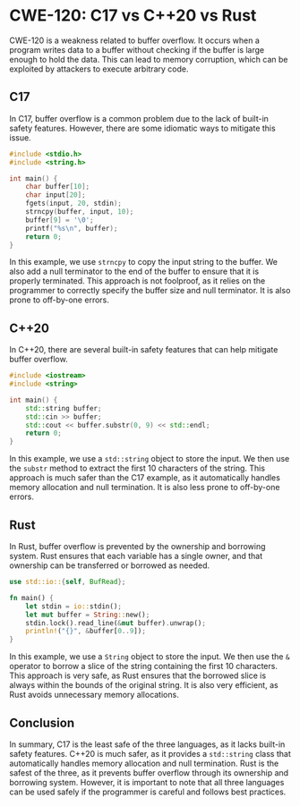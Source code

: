 # CWE-120: C17 vs C++20 vs Rust

CWE-120 is a weakness related to buffer overflow. It occurs when a program writes data to a buffer 
without checking if the buffer is large enough to hold the data. This can lead to memory 
corruption, which can be exploited by attackers to execute arbitrary code.

## C17

In C17, buffer overflow is a common problem due to the lack of built-in safety features. However, 
there are some idiomatic ways to mitigate this issue.

```c
#include <stdio.h>
#include <string.h>

int main() {
    char buffer[10];
    char input[20];
    fgets(input, 20, stdin);
    strncpy(buffer, input, 10);
    buffer[9] = '\0';
    printf("%s\n", buffer);
    return 0;
}
```

In this example, we use `strncpy` to copy the input string to the buffer. We also add a null 
terminator to the end of the buffer to ensure that it is properly terminated. This approach is not 
foolproof, as it relies on the programmer to correctly specify the buffer size and null terminator. 
It is also prone to off-by-one errors.

## C++20

In C++20, there are several built-in safety features that can help mitigate buffer overflow.

```cpp
#include <iostream>
#include <string>

int main() {
    std::string buffer;
    std::cin >> buffer;
    std::cout << buffer.substr(0, 9) << std::endl;
    return 0;
}
```

In this example, we use a `std::string` object to store the input. We then use the `substr` method 
to extract the first 10 characters of the string. This approach is much safer than the C17 example, 
as it automatically handles memory allocation and null termination. It is also less prone to 
off-by-one errors.

## Rust

In Rust, buffer overflow is prevented by the ownership and borrowing system. Rust ensures that each 
variable has a single owner, and that ownership can be transferred or borrowed as needed.

```rust
use std::io::{self, BufRead};

fn main() {
    let stdin = io::stdin();
    let mut buffer = String::new();
    stdin.lock().read_line(&mut buffer).unwrap();
    println!("{}", &buffer[0..9]);
}
```

In this example, we use a `String` object to store the input. We then use the `&` operator to 
borrow a slice of the string containing the first 10 characters. This approach is very safe, as 
Rust ensures that the borrowed slice is always within the bounds of the original string. It is also 
very efficient, as Rust avoids unnecessary memory allocations.

## Conclusion

In summary, C17 is the least safe of the three languages, as it lacks built-in safety features. 
C++20 is much safer, as it provides a `std::string` class that automatically handles memory 
allocation and null termination. Rust is the safest of the three, as it prevents buffer overflow 
through its ownership and borrowing system. However, it is important to note that all three 
languages can be used safely if the programmer is careful and follows best practices.
